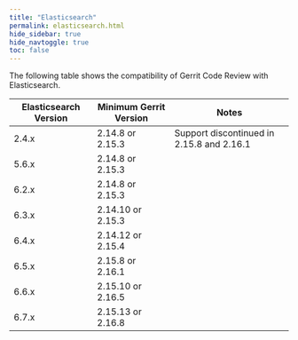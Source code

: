 ```yaml
---
title: "Elasticsearch"
permalink: elasticsearch.html
hide_sidebar: true
hide_navtoggle: true
toc: false
---
```


The following table shows the compatibility of Gerrit Code Review with Elasticsearch.


| Elasticsearch Version | Minimum Gerrit Version | Notes                                     |
|-----------------------|------------------------|-------------------------------------------|
| 2.4.x                 | 2.14.8 or 2.15.3       | Support discontinued in 2.15.8 and 2.16.1 |
| 5.6.x                 | 2.14.8 or 2.15.3       |                                           |
| 6.2.x                 | 2.14.8 or 2.15.3       |                                           |
| 6.3.x                 | 2.14.10 or 2.15.3      |                                           |
| 6.4.x                 | 2.14.12 or 2.15.4      |                                           |
| 6.5.x                 | 2.15.8 or 2.16.1       |                                           |
| 6.6.x                 | 2.15.10 or 2.16.5      |                                           |
| 6.7.x                 | 2.15.13 or 2.16.8      |                                           |
